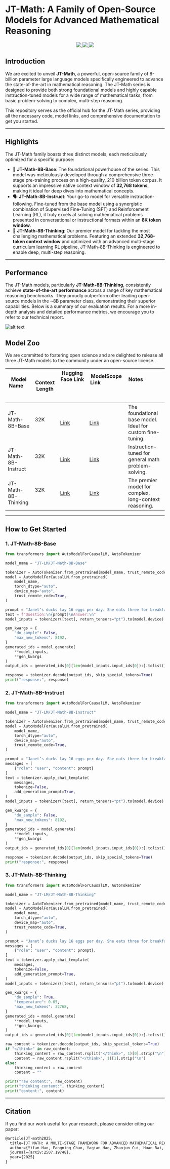 # JT-Math: A Family of Open-Source Models for Advanced Mathematical Reasoning

<!-- <p align="center">
    <a href="https://www.arxiv.org/abs/2507.19748" target="_blank">
        <img src="https://img.shields.io/badge/Paper-ArXiv-red">
    </a>
    <a href="https://huggingface.co/JT-LM" target="_blank">
        <img src="https://img.shields.io/badge/%F0%9F%A4%97%20Hugging%20Face-Models-blue">
    </a>
    🤖 <a href="https://modelscope.cn/">ModelScope
</p> -->

<p align="center">
    <a href="<PAPER_LINK_PLACEHOLDER>" target="_blank">
        <img src="https://img.shields.io/badge/Paper-ArXiv-red">
    </a>
    <a href="https://huggingface.co/JT-LM" target="_blank">
        <img src="https://img.shields.io/badge/%F0%9F%A4%97%20Hugging%20Face-Models-blue">
    </a>
    <a href="https://www.modelscope.cn/organization/JiuTian-AI" target="_blank">
        <img src="https://img.shields.io/badge/%F0%9F%A4%96%20ModelScope-Models-blue">
    </a>
</p>


## Introduction



We are excited to  unveil **JT-Math**, a powerful, open-source family of 8-billion parameter large language models specifically engineered to advance the state-of-the-art in mathematical reasoning. The JT-Math series is designed to provide both strong foundational models and highly capable instruction-tuned models for a wide range of mathematical tasks, from basic problem-solving to complex, multi-step reasoning.

This repository serves as the official hub for the JT-Math series, providing all the necessary code, model links, and comprehensive documentation to get you started.

------



## Highlights



The JT-Math family boasts three distinct models, each meticulously optimized for a specific purpose:

- 🧮 **JT-Math-8B-Base**: The foundational powerhouse of the series. This model was meticulously developed through a comprehensive three-stage pre-training process on a high-quality, 210 billion token corpus. It supports an impressive native context window of **32,768 tokens**, making it ideal for deep dives into mathematical concepts.
- 🗣️ **JT-Math-8B-Instruct**: Your go-to model for versatile instruction-following. Fine-tuned from the base model using a synergistic combination of Supervised Fine-Tuning (SFT) and Reinforcement Learning (RL), it truly excels at solving mathematical problems presented in conversational or instructional formats within an **8K token window**.
- 🧠 **JT-Math-8B-Thinking**: Our premier model for tackling the most challenging mathematical problems. Featuring an extended **32,768-token context window** and optimized with an advanced multi-stage curriculum learning RL pipeline, JT-Math-8B-Thinking is engineered to enable deep, multi-step reasoning.

------




## Performance
The JT-Math models, particularly **JT-Math-8B-Thinking**, consistently achieve **state-of-the-art performance** across a range of key mathematical reasoning benchmarks. They proudly outperform other leading open-source models in the ~8B parameter class, demonstrating their superior capabilities.
Below is a summary of our evaluation results. For a more in-depth analysis and detailed performance metrics, we encourage you to refer to our technical report.

![alt text](<Evaluation Results.png>)





## Model Zoo



We are committed to fostering open science and are delighted to release all three JT-Math models to the community under an open-source license.

| Model Name          | Context Length | Hugging Face Link                                          | ModelScope Link                                            | Notes                                                      |
| ------------------- | -------------- | ---------------------------------------------------------- | ---------------------------------------------------------- | ---------------------------------------------------------- |
| JT-Math-8B-Base     | 32K            |  [Link](https://huggingface.co/JT-LM/JT-Math-8B-Base)     |  [Link](https://www.modelscope.cn/models/JiuTian-AI/JT-Math-8B-Base) | The foundational base model. Ideal for custom fine-tuning. |
| JT-Math-8B-Instruct | 32K            |  [Link](https://huggingface.co/JT-LM/JT-Math-8B-Instruct) |  [Link](https://www.modelscope.cn/models/JiuTian-AI/JT-Math-8B-Instruct) | Instruction-tuned for general math problem-solving.        |
| JT-Math-8B-Thinking | 32K            |  [Link](https://huggingface.co/JT-LM/JT-Math-8B-Thinking) |  [Link](https://www.modelscope.cn/models/JiuTian-AI/JT-Math-8B-Thinking) | The premier model for complex, long-context reasoning.     |
------



## How to Get Started

### 1. JT-Math-8B-Base


```python
from transformers import AutoModelForCausalLM, AutoTokenizer

model_name = "JT-LM/JT-Math-8B-Base"

tokenizer = AutoTokenizer.from_pretrained(model_name, trust_remote_code=True)
model = AutoModelForCausalLM.from_pretrained(
    model_name,
    torch_dtype="auto",
    device_map="auto",
    trust_remote_code=True,
)

prompt = "Janet’s ducks lay 16 eggs per day. She eats three for breakfast every morning and bakes muffins for her friends every day with four. She sells the remainder at the farmers' market daily for $2 per fresh duck egg. How much in dollars does she make every day at the farmers' market?"
text = f"Question:\n{prompt}\nAnswer:\n"
model_inputs = tokenizer([text], return_tensors="pt").to(model.device)

gen_kwargs = {
    "do_sample": False,
    "max_new_tokens": 8192,
}
generated_ids = model.generate(
    **model_inputs,
    **gen_kwargs
)
output_ids = generated_ids[0][len(model_inputs.input_ids[0]):].tolist()

response = tokenizer.decode(output_ids, skip_special_tokens=True)
print("response:", response)
```



### 2. JT-Math-8B-Instruct


```python
from transformers import AutoModelForCausalLM, AutoTokenizer

model_name = "JT-LM/JT-Math-8B-Instruct"

tokenizer = AutoTokenizer.from_pretrained(model_name, trust_remote_code=True)
model = AutoModelForCausalLM.from_pretrained(
    model_name,
    torch_dtype="auto",
    device_map="auto",
    trust_remote_code=True,
)

prompt = "Janet’s ducks lay 16 eggs per day. She eats three for breakfast every morning and bakes muffins for her friends every day with four. She sells the remainder at the farmers' market daily for $2 per fresh duck egg. How much in dollars does she make every day at the farmers' market?"
messages = [
    {"role": "user", "content": prompt}
]
text = tokenizer.apply_chat_template(
    messages,
    tokenize=False,
    add_generation_prompt=True,
)
model_inputs = tokenizer([text], return_tensors="pt").to(model.device)

gen_kwargs = {
    "do_sample": False,
    "max_new_tokens": 8192,
}
generated_ids = model.generate(
    **model_inputs,
    **gen_kwargs
)
output_ids = generated_ids[0][len(model_inputs.input_ids[0]):].tolist()

response = tokenizer.decode(output_ids, skip_special_tokens=True)
print("response:", response)
```



### 3. JT-Math-8B-Thinking


```python
from transformers import AutoModelForCausalLM, AutoTokenizer

model_name = "JT-LM/JT-Math-8B-Thinking"

tokenizer = AutoTokenizer.from_pretrained(model_name, trust_remote_code=True)
model = AutoModelForCausalLM.from_pretrained(
    model_name,
    torch_dtype="auto",
    device_map="auto",
    trust_remote_code=True,
)

prompt = "Janet’s ducks lay 16 eggs per day. She eats three for breakfast every morning and bakes muffins for her friends every day with four. She sells the remainder at the farmers' market daily for $2 per fresh duck egg. How much in dollars does she make every day at the farmers' market?"
messages = [
    {"role": "user", "content": prompt},
]
text = tokenizer.apply_chat_template(
    messages,
    tokenize=False,
    add_generation_prompt=True,
)
model_inputs = tokenizer([text], return_tensors="pt").to(model.device)

gen_kwargs = {
    "do_sample": True,
    "temperature": 0.65,
    "max_new_tokens": 32768,
}
generated_ids = model.generate(
    **model_inputs,
    **gen_kwargs
)
output_ids = generated_ids[0][len(model_inputs.input_ids[0]):].tolist()

raw_content = tokenizer.decode(output_ids, skip_special_tokens=True)
if "</think>" in raw_content:
    thinking_content = raw_content.rsplit("</think>", 1)[0].strip("\n")
    content = raw_content.rsplit("</think>", 1)[1].strip("\n")
else:
    thinking_content = raw_content
    content = ""

print("raw content:", raw_content)
print("thinking content:", thinking_content)
print("content:", content)
```

------



## Citation



If you find our work useful for your research, please consider citing our paper:



```latex
@article{JT-math2025,
  title={JT MATH: A MULTI-STAGE FRAMEWORK FOR ADVANCED MATHEMATICAL REASONING IN LARGE LANGUAGE MODELS},
  author={Yifan Hao, Fangning Chao, Yaqian Hao, Zhaojun Cui, Huan Bai, Haiyu Zhang, Yankai Liu, Chao Deng, Junlan Feng},
  journal={arXiv:2507.19748},
  year={2025}
}
```

